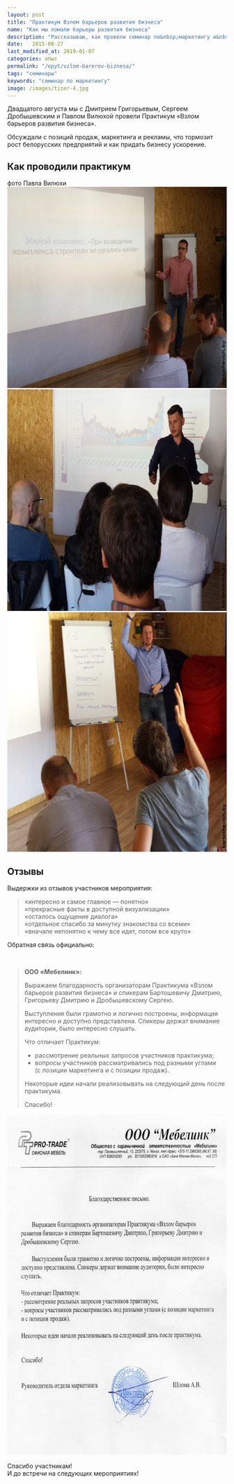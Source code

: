 ```yaml
---
layout: post
title: "Практикум Взлом барьеров развития бизнеса"
name: "Как мы ломали барьеры развития бизнеса"
description: "Рассказываю, как провели семинар по&nbsp;маркетингу и&nbsp;продажам для руководителей компаний."
date:   2015-08-27
last_modified_at: 2019-01-07
categories: опыт
permalink: "/opyt/vzlom-barerov-biznesa/"
tags: "семинары"
keywords: "семинар по маркетингу"
image: /images/tizer-4.jpg
---
```


<p>Двадцатого августа мы&nbsp;с&nbsp;Дмитрием Григорьевым, Сергеем Дробышевским и&nbsp;Павлом Вилюхой провели Практикум «Взлом барьеров развития бизнеса».</p>
<p>Обсуждали с&nbsp;позиций продаж, маркетинга и&nbsp;рекламы, что тормозит рост белорусских предприятий и&nbsp;как придать бизнесу ускорение.</p> <!--more-->
<h2>Как проводили практикум</h2>
<div class="with-side">
<div class="side">
фото Павла Вилюхи
</div>
<img src='/images/bar1.jpg' alt="Дмитрий Бартошевич" width="695" height="462" class="img-responsive"/>
<br>
<img src='/images/bar2.jpg' alt="Дмитрий Григорьев" width="695" height="509" class="img-responsive"/>
<br>
<img src='/images/bar3.jpg' alt="Сергей Дробышевский" width="695" height="550" class="img-responsive"/>
</div>
<h2>Отзывы</h2>
<p>Выдержки из&nbsp;отзывов участников мероприятия:</p>
<blockquote>
 «интересно и&nbsp;самое главное&nbsp;— понятно»<br/>
	«прекрасные факты в&nbsp;доступной визуализации»<br/>
	«осталось ощущение диалога»<br/>
	«отдельное спасибо за&nbsp;минутку знакомства со&nbsp;всеми»<br/>
	«вначале непонятно к&nbsp;чему все идет, потом все круто»
</blockquote>
<p>Обратная связь официально:</p><br/>
<blockquote>
<b>ООО «Мебелинк»:</b>
<p>Выражаем благодарность организаторам Практикума «Взлом барьеров развития бизнеса» и&nbsp;спикерам Бартошевичу Дмитрию, Григорьеву Дмитрию и&nbsp;Дробышевскому Сергею. </p>
<p>Выступления были грамотно и&nbsp;логично построены, информация интересно и&nbsp;доступно представлена. Спикеры держат внимание аудитории, было интересно слушать.</p>
<p>Что отличает Практикум:</p>
<p> </p>
<ul>
	<li>рассмотрение реальных запросов участников практикума;</li>
	<li>вопросы участников рассматривались под разными углами (с&nbsp;позиции маркетинга и&nbsp;с&nbsp;позиции продаж).</li>
</ul>
<p>Некоторые идеи начали реализовывать на&nbsp;следующий день после практикума.</p>
<p>Спасибо!</p>
</blockquote>
<p><img src='/images/bar4.jpg' alt="отзыв" width="695" height="782" class="img-responsive" />
</p>
<p>Спасибо участникам!<br/>
 И&nbsp;до&nbsp;встречи на&nbsp;следующих мероприятиях!
</p>
